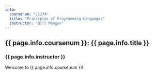 ```yaml
---
info:
  coursenum: "CS374"
  title: "Principles of Programming Languages"
  instructor: "Bill Mongan"
---
```


## {{ page.info.coursenum }}: {{ page.info.title }}

### {{ page.info.instructor }}

Welcome to {{ page.info.coursenum }}!